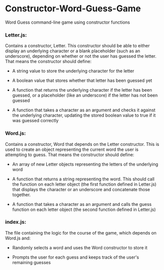 # Constructor-Word-Guess-Game
Word Guess command-line game using constructor functions

### Letter.js: 

Contains a constructor, Letter. This constructor should be able to either display an underlying character or a blank placeholder (such as an underscore), depending on whether or not the user has guessed the letter. That means the constructor should define:

* A string value to store the underlying character for the letter

* A boolean value that stores whether that letter has been guessed yet

* A function that returns the underlying character if the letter has been guessed, or a placeholder (like an underscore) if the letter has not been guessed

* A function that takes a character as an argument and checks it against the underlying character, updating the stored boolean value to true if it was guessed correctly

### Word.js: 

Contains a constructor, Word that depends on the Letter constructor. This is used to create an object representing the current word the user is attempting to guess. That means the constructor should define:

* An array of new Letter objects representing the letters of the underlying word

* A function that returns a string representing the word. This should call the function on each letter object (the first function defined in Letter.js) that displays the character or an underscore and concatenate those together.

* A function that takes a character as an argument and calls the guess function on each letter object (the second function defined in Letter.js)

### index.js: 

The file containing the logic for the course of the game, which depends on Word.js and:

* Randomly selects a word and uses the Word constructor to store it

* Prompts the user for each guess and keeps track of the user's remaining guesses

